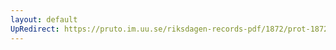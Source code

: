 ```yaml
---
layout: default
UpRedirect: https://pruto.im.uu.se/riksdagen-records-pdf/1872/prot-1872--ak--306/prot-1872--ak--306_043.pdf
---
```

